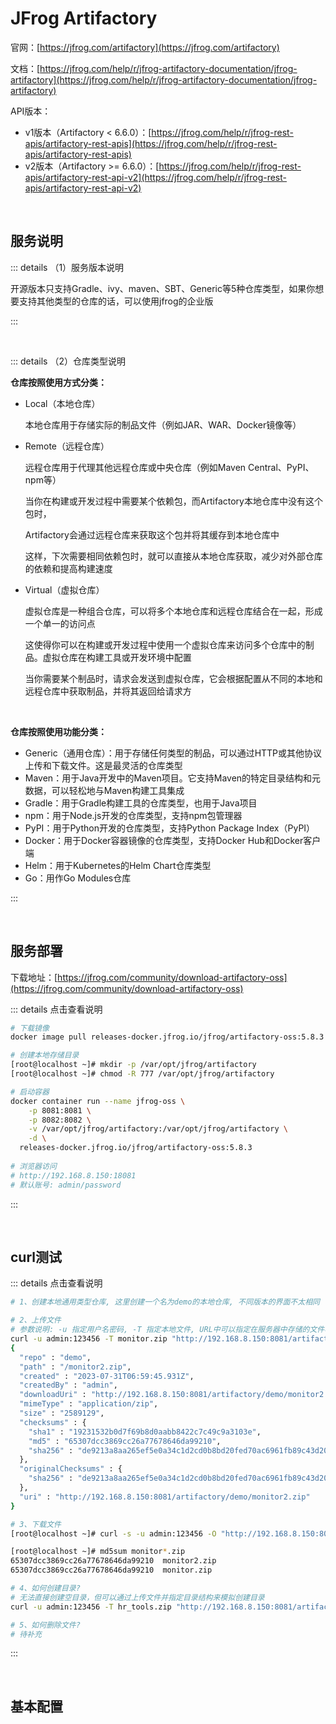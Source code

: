 # JFrog Artifactory

官网：[https://jfrog.com/artifactory](https://jfrog.com/artifactory)

文档：[https://jfrog.com/help/r/jfrog-artifactory-documentation/jfrog-artifactory](https://jfrog.com/help/r/jfrog-artifactory-documentation/jfrog-artifactory)

API版本：

* v1版本（Artifactory < 6.6.0）：[https://jfrog.com/help/r/jfrog-rest-apis/artifactory-rest-apis](https://jfrog.com/help/r/jfrog-rest-apis/artifactory-rest-apis)
* v2版本（Artifactory >= 6.6.0）：[https://jfrog.com/help/r/jfrog-rest-apis/artifactory-rest-api-v2](https://jfrog.com/help/r/jfrog-rest-apis/artifactory-rest-api-v2)

<br />

## 服务说明

::: details （1）服务版本说明

开源版本只支持Gradle、ivy、maven、SBT、Generic等5种仓库类型，如果你想要支持其他类型的仓库的话，可以使用jfrog的企业版

:::

<br />

::: details （2）仓库类型说明

**仓库按照使用方式分类：**

* Local（本地仓库）

  本地仓库用于存储实际的制品文件（例如JAR、WAR、Docker镜像等）

* Remote（远程仓库）

  远程仓库用于代理其他远程仓库或中央仓库（例如Maven Central、PyPI、npm等）

  当你在构建或开发过程中需要某个依赖包，而Artifactory本地仓库中没有这个包时，

  Artifactory会通过远程仓库来获取这个包并将其缓存到本地仓库中

  这样，下次需要相同依赖包时，就可以直接从本地仓库获取，减少对外部仓库的依赖和提高构建速度

* Virtual（虚拟仓库）

  虚拟仓库是一种组合仓库，可以将多个本地仓库和远程仓库结合在一起，形成一个单一的访问点

  这使得你可以在构建或开发过程中使用一个虚拟仓库来访问多个仓库中的制品。虚拟仓库在构建工具或开发环境中配置

  当你需要某个制品时，请求会发送到虚拟仓库，它会根据配置从不同的本地和远程仓库中获取制品，并将其返回给请求方

<br />

**仓库按照使用功能分类：**

* Generic（通用仓库）：用于存储任何类型的制品，可以通过HTTP或其他协议上传和下载文件。这是最灵活的仓库类型
* Maven：用于Java开发中的Maven项目。它支持Maven的特定目录结构和元数据，可以轻松地与Maven构建工具集成
* Gradle：用于Gradle构建工具的仓库类型，也用于Java项目
* npm：用于Node.js开发的仓库类型，支持npm包管理器
* PyPI：用于Python开发的仓库类型，支持Python Package Index（PyPI）
* Docker：用于Docker容器镜像的仓库类型，支持Docker Hub和Docker客户端
* Helm：用于Kubernetes的Helm Chart仓库类型
* Go：用作Go Modules仓库

:::

<br />

## 服务部署

下载地址：[https://jfrog.com/community/download-artifactory-oss](https://jfrog.com/community/download-artifactory-oss)

::: details 点击查看说明

```bash
# 下载镜像
docker image pull releases-docker.jfrog.io/jfrog/artifactory-oss:5.8.3

# 创建本地存储目录
[root@localhost ~]# mkdir -p /var/opt/jfrog/artifactory
[root@localhost ~]# chmod -R 777 /var/opt/jfrog/artifactory

# 启动容器
docker container run --name jfrog-oss \
    -p 8081:8081 \
    -p 8082:8082 \
    -v /var/opt/jfrog/artifactory:/var/opt/jfrog/artifactory \
    -d \
  releases-docker.jfrog.io/jfrog/artifactory-oss:5.8.3
  
# 浏览器访问
# http://192.168.8.150:18081
# 默认账号: admin/password
```

:::

<br />

## curl测试

::: details 点击查看说明

```bash
# 1、创建本地通用类型仓库, 这里创建一个名为demo的本地仓库, 不同版本的界面不太相同

# 2、上传文件
# 参数说明: -u 指定用户名密码, -T 指定本地文件, URL中可以指定在服务器中存储的文件名
curl -u admin:123456 -T monitor.zip "http://192.168.8.150:8081/artifactory/demo/monitor2.zip"
{
  "repo" : "demo",
  "path" : "/monitor2.zip",
  "created" : "2023-07-31T06:59:45.931Z",
  "createdBy" : "admin",
  "downloadUri" : "http://192.168.8.150:8081/artifactory/demo/monitor2.zip",
  "mimeType" : "application/zip",
  "size" : "2589129",
  "checksums" : {
    "sha1" : "19231532b0d7f69b8d0aabb8422c7c49c9a3103e",
    "md5" : "65307dcc3869cc26a77678646da99210",
    "sha256" : "de9213a8aa265ef5e0a34c1d2cd0b8bd20fed70ac6961fb89c43d20d8d7f7337"
  },
  "originalChecksums" : {
    "sha256" : "de9213a8aa265ef5e0a34c1d2cd0b8bd20fed70ac6961fb89c43d20d8d7f7337"
  },
  "uri" : "http://192.168.8.150:8081/artifactory/demo/monitor2.zip"
}

# 3、下载文件
[root@localhost ~]# curl -s -u admin:123456 -O "http://192.168.8.150:8081/artifactory/demo/monitor2.zip"

[root@localhost ~]# md5sum monitor*.zip
65307dcc3869cc26a77678646da99210  monitor2.zip
65307dcc3869cc26a77678646da99210  monitor.zip

# 4、如何创建目录?
# 无法直接创建空目录，但可以通过上传文件并指定目录结构来模拟创建目录
curl -u admin:123456 -T hr_tools.zip "http://192.168.8.150:8081/artifactory/demo/tools/hr_tools.zip"

# 5、如何删除文件?
# 待补充
```

:::

<br />

## 基本配置









